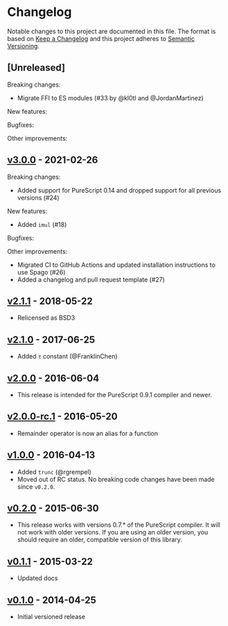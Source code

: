 # Changelog

Notable changes to this project are documented in this file. The format is based on [Keep a Changelog](https://keepachangelog.com/en/1.0.0/) and this project adheres to [Semantic Versioning](https://semver.org/spec/v2.0.0.html).

## [Unreleased]

Breaking changes:
- Migrate FFI to ES modules (#33 by @kl0tl and @JordanMartinez)

New features:

Bugfixes:

Other improvements:

## [v3.0.0](https://github.com/purescript/purescript-math/releases/tag/v3.0.0) - 2021-02-26

Breaking changes:
- Added support for PureScript 0.14 and dropped support for all previous versions (#24)

New features:
- Added `imul` (#18)

Bugfixes:

Other improvements:
- Migrated CI to GitHub Actions and updated installation instructions to use Spago (#26)
- Added a changelog and pull request template (#27)

## [v2.1.1](https://github.com/purescript/purescript-math/releases/tag/v2.1.1) - 2018-05-22

- Relicensed as BSD3

## [v2.1.0](https://github.com/purescript/purescript-math/releases/tag/v2.1.0) - 2017-06-25

- Added `τ` constant (@FranklinChen)

## [v2.0.0](https://github.com/purescript/purescript-math/releases/tag/v2.0.0) - 2016-06-04

- This release is intended for the PureScript 0.9.1 compiler and newer.

## [v2.0.0-rc.1](https://github.com/purescript/purescript-math/releases/tag/v2.0.0-rc.1) - 2016-05-20

- Remainder operator is now an alias for a function

## [v1.0.0](https://github.com/purescript/purescript-math/releases/tag/v1.0.0) - 2016-04-13

- Added `trunc` (@rgrempel)
- Moved out of RC status. No breaking code changes have been made since `v0.2.0`.

## [v0.2.0](https://github.com/purescript/purescript-math/releases/tag/v0.2.0) - 2015-06-30

- This release works with versions 0.7.\* of the PureScript compiler. It will not work with older versions. If you are using an older version, you should require an older, compatible version of this library.

## [v0.1.1](https://github.com/purescript/purescript-math/releases/tag/v0.1.1) - 2015-03-22

- Updated docs

## [v0.1.0](https://github.com/purescript/purescript-math/releases/tag/v0.1.0) - 2014-04-25

- Initial versioned release
